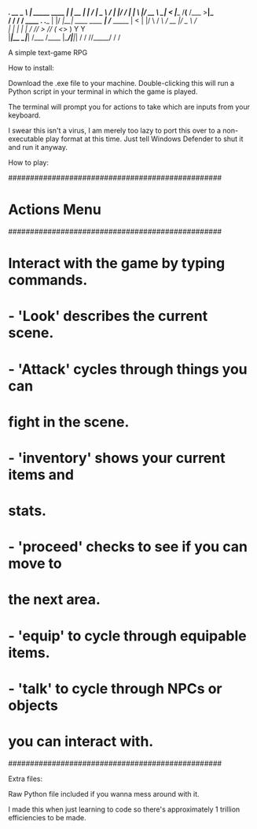__________.__                __
\______   \ | _____    ____ |  | __
|    |  _/  | \__  \ _/ ___\|  |/ /
|    |   \  |__/ __ \\  \___|    <
|______  /____(____  /\___  >__|_ \
       \/          \/     \/     \/
  ____  __.__                   .___
 |    |/ _|__| ____    ____   __| _/____   _____
 |      < |  |/    \  / ___\ / __ |/  _ \ /     \
 |    |  \|  |   |  \/ /_/  > /_/ (  <_> )  Y Y  \
 |____|__ \__|___|  /\___  /\____ |\____/|__|_|  /
         \/       \//_____/      \/            \/

A simple text-game RPG


How to install:

Download the .exe file to your machine. Double-clicking this will run a Python script in your terminal in which the game is played.

The terminal will prompt you for actions to take which are inputs from your keyboard.

I swear this isn't a virus, I am merely too lazy to port this over to a non-executable play format at this time. Just tell Windows Defender to shut it and run it anyway.


How to play:

#################################################
#                  Actions Menu                 #
#################################################
#                                               #
#  Interact with the game by typing commands.   #
#                                               #
#  - 'Look' describes the current scene.        #
#                                               #
#  - 'Attack' cycles through things you can     #
#     fight in the scene.                       #
#                                               #
#  - 'inventory' shows your current items and   #
#     stats.                                    #
#                                               #
#  - 'proceed' checks to see if you can move to #
#     the next area.                            #
#                                               #
#  - 'equip' to cycle through equipable items.  #
#                                               #
#  - 'talk' to cycle through NPCs or objects    #
#     you can interact with.                    #
#################################################



Extra files:

Raw Python file included if you wanna mess around with it.

I made this when just learning to code so there's approximately 1 trillion efficiencies to be made.

